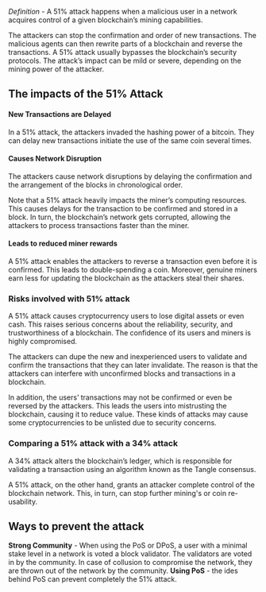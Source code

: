 *Definition* - A 51% attack happens when a malicious user in a network acquires control of a given blockchain’s mining capabilities.

The attackers can stop the confirmation and order of new transactions. The malicious agents can then rewrite parts of a blockchain and reverse the transactions. A 51% attack usually bypasses the blockchain’s security protocols. The attack’s impact can be mild or severe, depending on the mining power of the attacker.

## The impacts of the 51% Attack
#### New Transactions are Delayed
In a 51% attack, the attackers invaded the hashing power of a bitcoin. They can delay new transactions initiate the use of the same coin several times.

#### Causes Network Disruption
The attackers cause network disruptions by delaying the confirmation and the arrangement of the blocks in chronological order.

Note that a 51% attack heavily impacts the miner’s computing resources. This causes delays for the transaction to be confirmed and stored in a block. In turn, the blockchain’s network gets corrupted, allowing the attackers to process transactions faster than the miner.

#### Leads to reduced miner rewards
A 51% attack enables the attackers to reverse a transaction even before it is confirmed. This leads to double-spending a coin. Moreover, genuine miners earn less for updating the blockchain as the attackers steal their shares.

### Risks involved with 51% attack
A 51% attack causes cryptocurrency users to lose digital assets or even cash. This raises serious concerns about the reliability, security, and trustworthiness of a blockchain. The confidence of its users and miners is highly compromised.

The attackers can dupe the new and inexperienced users to validate and confirm the transactions that they can later invalidate. The reason is that the attackers can interfere with unconfirmed blocks and transactions in a blockchain.

In addition, the users’ transactions may not be confirmed or even be reversed by the attackers. This leads the users into mistrusting the blockchain, causing it to reduce value. These kinds of attacks may cause some cryptocurrencies to be unlisted due to security concerns.

### Comparing a 51% attack with a 34% attack
A 34% attack alters the blockchain’s ledger, which is responsible for validating a transaction using an algorithm known as the Tangle consensus.

A 51% attack, on the other hand, grants an attacker complete control of the blockchain network. This, in turn, can stop further mining's or coin re-usability.

## Ways to prevent the attack
**Strong Community** - When using the PoS or DPoS, a user with a minimal stake level in a network is voted a block validator. The validators are voted in by the community. In case of collusion to compromise the network, they are thrown out of the network by the community. 
**Using PoS** - the ides behind PoS can prevent completely the 51% attack.